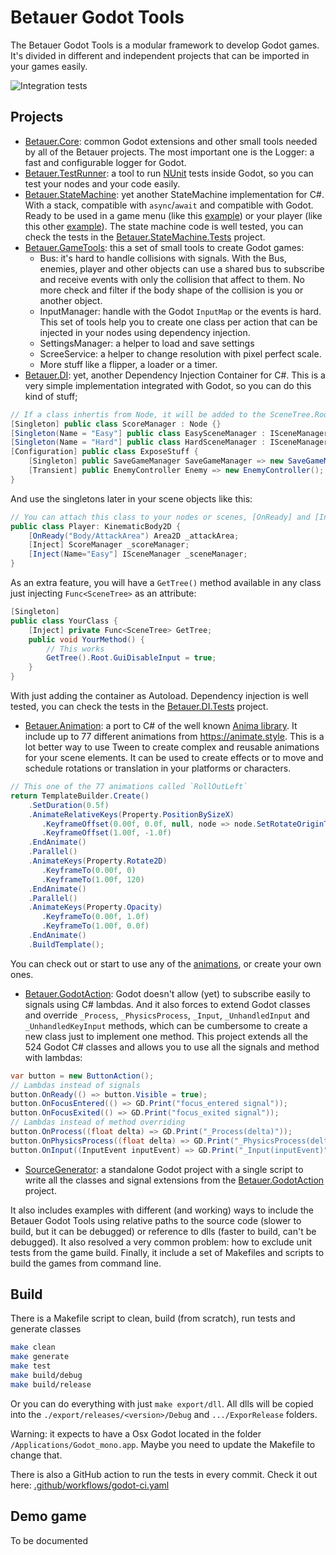# Betauer Godot Tools
The Betauer Godot Tools is a modular framework to develop Godot games. It's divided in different and independent projects that can be imported in your games easily.
                     
![Integration tests](https://github.com/avilches/BetauerGodotTools/actions/workflows/godot-ci.yaml/badge.svg)

## Projects
- [Betauer.Core](Betauer.Core): common Godot extensions and other small tools needed by all of the Betauer projects. The most important one is the Logger: a fast and configurable logger for Godot.
- [Betauer.TestRunner](Betauer.TestRunner): a tool to run [NUnit](https://nunit.org/) tests inside Godot, so you can test your nodes and your code easily.
- [Betauer.StateMachine](Betauer.StateMachine): yet another StateMachine implementation for C#. With a stack, compatible with `async`/`await` and compatible with Godot. Ready to be used in a game menu (like this [example](DemoGame/Game/Managers/GameManager.cs)) or your player (like this other [example](DemoGame/Game/Character/Player/PlayerStateMachine.cs)).
The state machine code is well tested, you can check the tests in the [Betauer.StateMachine.Tests](Betauer.StateMachine.Tests) project.
- [Betauer.GameTools](Betauer.GameTools): this a set of small tools to create Godot games:
  - Bus: it's hard to handle collisions with signals. With the Bus, enemies, player and other objects can use a shared bus to subscribe and receive events with only the collision that affect to them. No more check and filter if the body shape of the collision is you or another object.
  - InputManager: handle with the Godot `InputMap` or the events is hard. This set of tools help you to create one class per action that can be injected in your
  nodes using dependency injection.
  - SettingsManager: a helper to load and save settings
  - ScreeService: a helper to change resolution with pixel perfect scale.
  - More stuff like a flipper, a loader or a timer.
- [Betauer.DI](Betauer.DI): yet, another Dependency Injection Container for C#.
This is a very simple implementation integrated with Godot, so you can do this kind of stuff;
```C#
// If a class inhertis from Node, it will be added to the SceneTree.Root like an autoload
[Singleton] public class ScoreManager : Node {}
[Singleton(Name = "Easy"] public class EasySceneManager : ISceneManager {}
[Singleton(Name = "Hard"] public class HardSceneManager : ISceneManager {}
[Configuration] public class ExposeStuff {
    [Singleton] public SaveGameManager SaveGameManager => new SaveGameManager();
    [Transient] public EnemyController Enemy => new EnemyController();
}
```
      
And use the singletons later in your scene objects like this:
```C#
// You can attach this class to your nodes or scenes, [OnReady] and [Inject] will be resolved at runtime
public class Player: KinematicBody2D {
    [OnReady("Body/AttackArea") Area2D _attackArea;
    [Inject] ScoreManager _scoreManager;
    [Inject(Name="Easy"] ISceneManager _sceneManager;
}
```
As an extra feature, you will have a `GetTree()` method available in any class just injecting `Func<SceneTree>` as an attribute:
```C#
[Singleton]
public class YourClass {
    [Inject] private Func<SceneTree> GetTree;
    public void YourMethod() {
        // This works
        GetTree().Root.GuiDisableInput = true;
    }
}
```
With just adding the container as Autoload. Dependency injection is well tested, you can check the tests in the [Betauer.DI.Tests](Betauer.DI.Tests) project.
- [Betauer.Animation](Betauer.Animation): a port to C# of the well known [Anima library](https://github.com/ceceppa/anima). It include up to 77 different animations from https://animate.style. This is a lot better way to use Tween to create complex and reusable animations for your scene elements. It can be used to create effects or to move and schedule rotations or translation in your platforms or characters.
```C#
// This one of the 77 animations called `RollOutLeft`
return TemplateBuilder.Create()
    .SetDuration(0.5f)
    .AnimateRelativeKeys(Property.PositionBySizeX)
       .KeyframeOffset(0.00f, 0.0f, null, node => node.SetRotateOriginToCenter())
       .KeyframeOffset(1.00f, -1.0f)
    .EndAnimate()
    .Parallel()
    .AnimateKeys(Property.Rotate2D)
       .KeyframeTo(0.00f, 0)
       .KeyframeTo(1.00f, 120)
    .EndAnimate()
    .Parallel()
    .AnimateKeys(Property.Opacity)
       .KeyframeTo(0.00f, 1.0f)
       .KeyframeTo(1.00f, 0.0f)
    .EndAnimate()
    .BuildTemplate();
```
You can check out or start to use any of the [animations](Betauer.Animation/Template.cs), or create your own ones. 

- [Betauer.GodotAction](Betauer.GodotAction): Godot doesn't allow (yet) to 
subscribe easily to signals using C# lambdas. And it also forces to extend
Godot classes and override `_Process`, `_PhysicsProcess`, `_Input`, `_UnhandledInput` and `_UnhandledKeyInput` methods, which can be cumbersome to create a new class just to implement one method.
This project extends all the 524 Godot C# classes and allows you to use all the signals and method with lambdas:
```C#
var button = new ButtonAction();
// Lambdas instead of signals
button.OnReady(() => button.Visible = true);
button.OnFocusEntered(() => GD.Print("focus_entered signal"));
button.OnFocusExited(() => GD.Print("focus_exited signal"));
// Lambdas instead of method overriding
button.OnProcess((float delta) => GD.Print("_Process(delta)"));  
button.OnPhysicsProcess((float delta) => GD.Print("_PhysicsProcess(delta)"));  
button.OnInput((InputEvent inputEvent) => GD.Print("_Input(inputEvent)"));  
```
- [SourceGenerator](SourceGenerator): a standalone Godot project with a single script to write all the classes and signal extensions from the [Betauer.GodotAction](Betauer.GodotAction) project.

It also includes examples with different (and working) ways to include the Betauer Godot Tools using relative paths to the source code (slower to build, but it can be debugged) or reference to dlls (faster to build, can't be debugged). It also resolved a very common problem: how to exclude unit tests from the game build. Finally, it include a set of Makefiles and scripts to build the games from command line. 

## Build

There is a Makefile script to clean, build (from scratch), run tests and generate classes
```bash
make clean 
make generate 
make test
make build/debug
make build/release
```
Or you can do everything with just `make export/dll`. All dlls will be copied into the `./export/releases/<version>/Debug` and `.../ExporRelease` folders.

Warning: it expects to have a Osx Godot located in the folder `/Applications/Godot_mono.app`. Maybe you need to update the Makefile to change that.

There is also a GitHub action to run the tests in every commit. Check it out here: [.github/workflows/godot-ci.yaml](.github/workflows/godot-ci.yaml) 

## Demo game

To be documented
